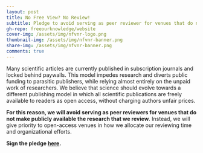 ```yaml
---
layout: post
title: No Free View? No Review!
subtitle: Pledge to avoid serving as peer reviewer for venues that do not make publicly available the research you review and instead prioritise open-access venues in how you allocate your reviewing time and organizational efforts
gh-repo: freeourknowledge/website
cover-img: /assets/img/nfvnr-logo.png
thumbnail-img: /assets/img/nfvnr-banner.png
share-img: /assets/img/nfvnr-banner.png
comments: true
---
```


Many scientific articles are currently published in subscription journals and locked behind paywalls. This model impedes research and diverts public funding to parasitic publishers, while relying almost entirely on the unpaid work of researchers. We believe that science should evolve towards a different publishing model in which all scientific publications are freely available to readers as open access, without charging authors unfair prices.

**For this reason, we will avoid serving as peer reviewers for venues that do not make publicly available the research that we review**. Instead, we will give priority to open-access venues in how we allocate our reviewing time and organizational efforts.

**Sign the pledge [here](https://nofreeviewnoreview.org/).**
<br>
<br>
<br>
